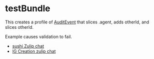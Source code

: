 # testBundle

This creates a profile of [AuditEvent](StructureDefinition-SecondSliceProfile.html) that slices .agent, adds otherId, and slices otherId. 

Example causes validation to fail. 

- [sushi Zulip chat](https://chat.fhir.org/#narrow/stream/215610-shorthand/topic/slicing.20an.20extension.20on.20a.20slice)
- [IG Creation zulip chat](https://chat.fhir.org/#narrow/stream/179252-IG-creation/topic/slicing.20sliced.20extension)

